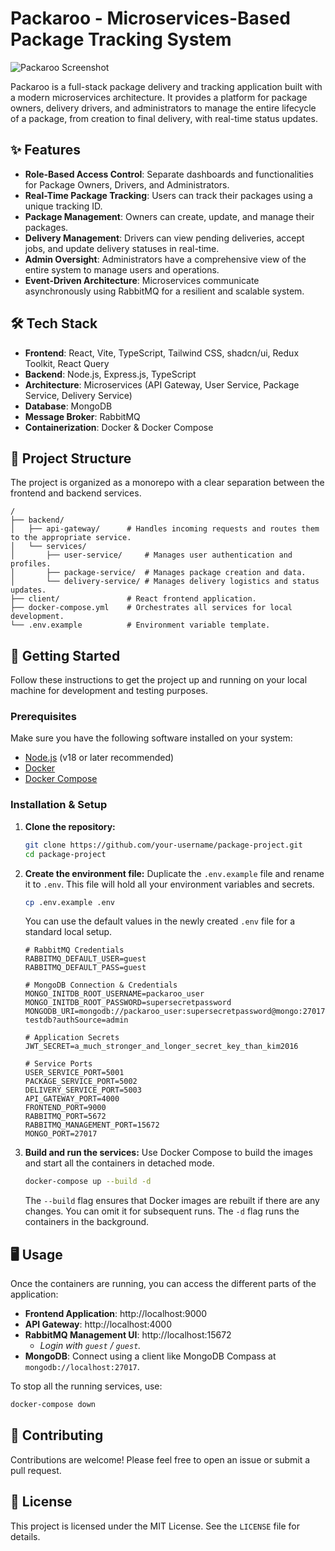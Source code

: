 # Packaroo - Microservices-Based Package Tracking System

![Packaroo Screenshot](https://via.placeholder.com/800x400.png?text=Packaroo+Application+UI)

Packaroo is a full-stack package delivery and tracking application built with a modern microservices architecture. It provides a platform for package owners, delivery drivers, and administrators to manage the entire lifecycle of a package, from creation to final delivery, with real-time status updates.

## ✨ Features

- **Role-Based Access Control**: Separate dashboards and functionalities for Package Owners, Drivers, and Administrators.
- **Real-Time Package Tracking**: Users can track their packages using a unique tracking ID.
- **Package Management**: Owners can create, update, and manage their packages.
- **Delivery Management**: Drivers can view pending deliveries, accept jobs, and update delivery statuses in real-time.
- **Admin Oversight**: Administrators have a comprehensive view of the entire system to manage users and operations.
- **Event-Driven Architecture**: Microservices communicate asynchronously using RabbitMQ for a resilient and scalable system.

## 🛠️ Tech Stack

- **Frontend**: React, Vite, TypeScript, Tailwind CSS, shadcn/ui, Redux Toolkit, React Query
- **Backend**: Node.js, Express.js, TypeScript
- **Architecture**: Microservices (API Gateway, User Service, Package Service, Delivery Service)
- **Database**: MongoDB
- **Message Broker**: RabbitMQ
- **Containerization**: Docker & Docker Compose

## 📂 Project Structure

The project is organized as a monorepo with a clear separation between the frontend and backend services.

```
/
├── backend/
│   ├── api-gateway/      # Handles incoming requests and routes them to the appropriate service.
│   └── services/
│       ├── user-service/     # Manages user authentication and profiles.
│       ├── package-service/  # Manages package creation and data.
│       └── delivery-service/ # Manages delivery logistics and status updates.
├── client/               # React frontend application.
├── docker-compose.yml    # Orchestrates all services for local development.
└── .env.example          # Environment variable template.
```

## 🚀 Getting Started

Follow these instructions to get the project up and running on your local machine for development and testing purposes.

### Prerequisites

Make sure you have the following software installed on your system:
- [Node.js](https://nodejs.org/) (v18 or later recommended)
- [Docker](https://www.docker.com/get-started)
- [Docker Compose](https://docs.docker.com/compose/install/)

### Installation & Setup

1.  **Clone the repository:**
    ```bash
    git clone https://github.com/your-username/package-project.git
    cd package-project
    ```

2.  **Create the environment file:**
    Duplicate the `.env.example` file and rename it to `.env`. This file will hold all your environment variables and secrets.

    ```bash
    cp .env.example .env
    ```

    You can use the default values in the newly created `.env` file for a standard local setup.

    ```dotenv
    # RabbitMQ Credentials
    RABBITMQ_DEFAULT_USER=guest
    RABBITMQ_DEFAULT_PASS=guest

    # MongoDB Connection & Credentials
    MONGO_INITDB_ROOT_USERNAME=packaroo_user
    MONGO_INITDB_ROOT_PASSWORD=supersecretpassword
    MONGODB_URI=mongodb://packaroo_user:supersecretpassword@mongo:27017/packaroo-testdb?authSource=admin

    # Application Secrets
    JWT_SECRET=a_much_stronger_and_longer_secret_key_than_kim2016

    # Service Ports
    USER_SERVICE_PORT=5001
    PACKAGE_SERVICE_PORT=5002
    DELIVERY_SERVICE_PORT=5003
    API_GATEWAY_PORT=4000
    FRONTEND_PORT=9000
    RABBITMQ_PORT=5672
    RABBITMQ_MANAGEMENT_PORT=15672
    MONGO_PORT=27017
    ```

3.  **Build and run the services:**
    Use Docker Compose to build the images and start all the containers in detached mode.

    ```bash
    docker-compose up --build -d
    ```

    The `--build` flag ensures that Docker images are rebuilt if there are any changes. You can omit it for subsequent runs. The `-d` flag runs the containers in the background.

## 🖥️ Usage

Once the containers are running, you can access the different parts of the application:

- **Frontend Application**: http://localhost:9000
- **API Gateway**: http://localhost:4000
- **RabbitMQ Management UI**: http://localhost:15672
  -   _Login with `guest` / `guest`._
- **MongoDB**: Connect using a client like MongoDB Compass at `mongodb://localhost:27017`.

To stop all the running services, use:
```bash
docker-compose down
```

## 🤝 Contributing

Contributions are welcome! Please feel free to open an issue or submit a pull request.

## 📄 License

This project is licensed under the MIT License. See the `LICENSE` file for details.